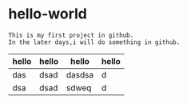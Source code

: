 # hello-world

```
This is my first project in github.
In the later days,i will do something in github.
```

|hello|hello|hello |hello|
|-----|-----|------|-----|
|das  | dsad|dasdsa|d    |
|dsa  |dsad |sdweq |d    |
